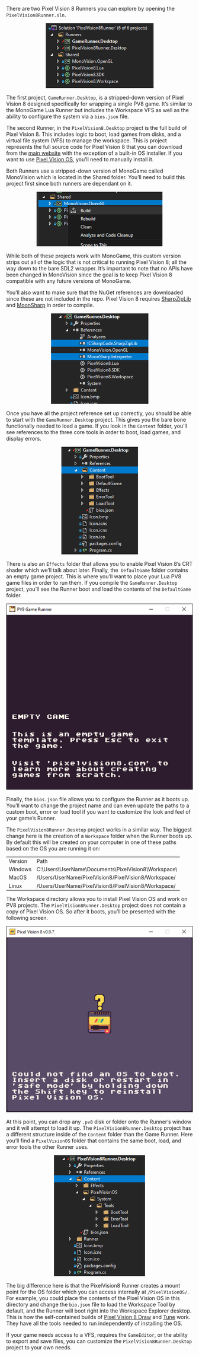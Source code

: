 There are two Pixel Vision 8 Runners you can explore by opening the `PixelVision8Runner.sln`. 

<p style="text-align:center"><img src="images/PixelVision8Runners_image_0.png" /></p>

The first project, `GameRunner.Desktop`, is a stripped-down version of Pixel Vision 8 designed specifically for wrapping a single PV8 game. It’s similar to the MonoGame Lua Runner but includes the Workspace VFS as well as the ability to configure the system via a `bios.json` file. 

The second Runner, in the `PixelVision8.Desktop` project is the full build of Pixel Vision 8. This includes logic to boot, load games from disks, and a virtual file system (VFS) to manage the workspace. This is project represents the full source code for Pixel Vision 8 that you can download from the [main website](https://www.pixelvision8.com) with the exception of a built-in OS installer. If you want to use [Pixel Vision OS](https://github.com/PixelVision8/PixelVisionOS), you’ll need to manually install it.

Both Runners use a stripped-down version of MonoGame called MonoVision which is located in the Shared folder. You’ll need to build this project first since both runners are dependant on it.

<p style="text-align:center"><img src="images/PixelVision8Runners_image_1.png" /></p>

While both of these projects work with MonoGame, this custom version strips out all of the logic that is not critical to running Pixel Vision 8; all the way down to the bare SDL2 wrapper. It’s important to note that no APIs have been changed in MonoVision since the goal is to keep Pixel Vision 8 compatible with any future versions of MonoGame.

You’ll also want to make sure that the NuGet references are downloaded since these are not included in the repo. Pixel Vision 8 requires [SharpZipLib](https://www.nuget.org/packages/SharpZipLib/) and [MoonSharp](https://www.nuget.org/packages/MoonSharp) in order to compile. 

<p style="text-align:center"><img src="images/PixelVision8Runners_image_2.png" /></p>

Once you have all the project reference set up correctly, you should be able to start with the `GameRunner.Desktop` project. This gives you the bare bone functionally needed to load a game. If you look in the `Content` folder, you’ll see references to the three core tools in order to boot, load games, and display errors. 

<p style="text-align:center"><img src="images/PixelVision8Runners_image_3.png" /></p>

There is also an `Effects` folder that allows you to enable Pixel Vision 8’s CRT shader which we’ll talk about later. Finally, the` DefaultGame` folder contains an empty game project. This is where you’ll want to place your Lua PV8 game files in order to run them. If you compile the `GameRunner.Desktop` project, you’ll see the Runner boot and load the contents of the `DefaultGame` folder.

<p style="text-align:center"><img src="images/PixelVision8Runners_image_4.png" /></p>

Finally, the `bios.json` file allows you to configure the Runner as it boots up. You’ll want to change the project name and can even update the paths to a custom boot, error or load tool if you want to customize the look and feel of your game’s Runner.

The `PixelVision8Runner.Desktop` project works in a similar way. The biggest change here is the creation of a `Workspace` folder when the Runner boots up. By default this will be created on your computer in one of these paths based on the OS you are running it on:

<table>
  <tr>
    <td>Version</td>
    <td>Path</td>
  </tr>
  <tr>
    <td>Windows</td>
    <td>C:\Users\UserName\Documents\PixelVision8\Workspace\</td>
  </tr>
  <tr>
    <td>MacOS</td>
    <td>/Users/UserName/PixelVision8/PixelVision8/Workspace/</td>
  </tr>
  <tr>
    <td>Linux</td>
    <td>/Users/UserName/PixelVision8/PixelVision8/Workspace/</td>
  </tr>
</table>


The Workspace directory allows you to install Pixel Vision OS and work on PV8 projects. The `PixelVision8Runner.Desktop` project does not contain a copy of Pixel Vision OS. So after it boots, you’ll be presented with the following screen.

<p style="text-align:center"><img src="images/PixelVision8Runners_image_5.png" /></p>

At this point, you can drop any `.pv8` disk or folder onto the Runner’s window and it will attempt to load it up. The `PixelVision8Runner.Desktop` project has a different structure inside of the `Content` folder than the Game Runner. Here you’ll find a `PixelVisionOS` folder that contains the same boot, load, and error tools the other Runner uses.

<p style="text-align:center"><img src="images/PixelVision8Runners_image_6.png" /></p>

The big difference here is that the PixelVision8 Runner creates a mount point for the OS folder which you can access internally at `/PixelVisionOS/`. For example, you could place the contents of the Pixel Vision OS in this directory and change the `bio.json` file to load the Workspace Tool by default, and the Runner will boot right into the Workspace Explorer desktop. This is how the self-contained builds of [Pixel Vision 8 Draw](https://www.pixelvision8.com/draw) and [Tune](https://www.pixelvision8.com/tune) work. They have all the tools needed to run independently of installing the OS.

If your game needs access to a VFS, requires the `GameEditor`, or the ability to export and save files, you can customize the `PixelVision8Runner.Desktop` project to your own needs.


